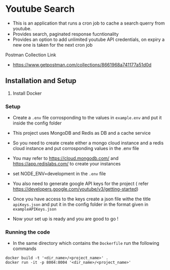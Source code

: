 # Youtube Search

- This is an application that runs a cron job to cache a search querry from youtube.
- Provides search, paginated response fucntionality
- Provides an option to add unlimited youtube API credentials, on expiry a new one is taken for the next cron job

Postman Collection Link

- https://www.getpostman.com/collections/8661968a741177a51d0d

## Installation and Setup

1. Install Docker

### Setup

- Create a `.env` file corrosponding to the values in `example.env` and put it inside the config folder
- This project uses MongoDB and Redis as DB and a cache service
- So you need to create create either a mongo cloud instance and a redis cloud instance and put corrosponding values in the .env file
- You may refer to https://cloud.mongodb.com/ and https://app.redislabs.com/ to create your instances
- set NODE_ENV=development in the `.env` file

- You also need to generate google API keys for the project ( refer https://developers.google.com/youtube/v3/getting-started)
- Once you have access to the keys create a json file withe the title `apiKeys.json` and put it in the config folder in the format given in `exampleAPIKeys.json`
- Now your set up is ready and you are good to go !

### Running the code

- In the same directory which contains the `Dockerfile` run the following commands

```
docker build -t '<dir_name>/<project_name>' .
docker run -it -p 8004:8004 '<dir_name>/<project_name>'
```
